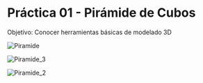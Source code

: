# Práctica 01 - Pirámide de Cubos

Objetivo:
Conocer herramientas básicas  de modelado 3D

![Piramide](https://github.com/KatS-H/SimulacionPorComputadora-KatiaSalcedo/assets/117952488/a90113c2-15e5-4641-9bbb-5f75f486df86)

![Piramide_3](https://github.com/KatS-H/SimulacionPorComputadora-KatiaSalcedo/assets/117952488/c555b3ce-b7eb-4390-b392-0dcce6e9e726)

![Piramide_2](https://github.com/KatS-H/SimulacionPorComputadora-KatiaSalcedo/assets/117952488/543aac47-fdb1-4ec4-ad55-94b69830aa67)
